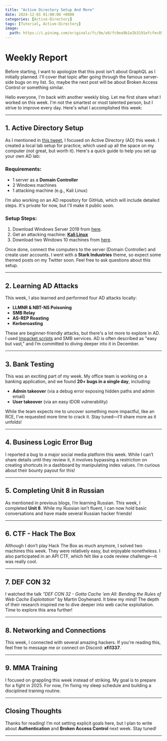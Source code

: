 ```yaml
---
title: "Active Directory Setup And More"
date: 2024-12-01 01:00:00 +0800
categories: [Active-Directory]
tags: [Tutorial, Active-Directory]
image:
  path: https://i.pinimg.com/originals/fc/9e/a9/fc9ea9b1e2b3191efcfec856e4073fb2.gif
---
```


# Weekly Report

Before starting, I want to apologize that this post isn't about GraphQL as I initially planned. I'll cover that topic after going through the famous server-side bugs on my list. So, maybe the next post will be about Broken Access Control or something similar.

Hello everyone, I'm back with another weekly blog. Let me first share what I worked on this week. I'm not the smartest or most talented person, but I strive to improve every day. Here's what I accomplished this week:

---

## 1. Active Directory Setup

As I mentioned in [this tweet](https://x.com/Freyxfi/status/1862834655256256617), I focused on Active Directory (AD) this week. I created a local lab setup for practice, which used up all the space on my computer (not great, but worth it). Here's a quick guide to help you set up your own AD lab:

### Requirements:
- 1 server as a **Domain Controller**  
- 2 Windows machines  
- 1 attacking machine (e.g., Kali Linux)  

I’m also working on an AD repository for GitHub, which will include detailed steps. It's private for now, but I'll make it public soon.

### Setup Steps:
1. Download Windows Server 2019 from [here](https://www.microsoft.com/en-in/evalcenter/download-windows-server-2019).
2. Get an attacking machine: **[Kali Linux](https://www.kali.org/downloads/)**
3. Download two Windows 10 machines from [here](https://www.microsoft.com/en-in/evalcenter/download-windows-10-enterprise).

Once done, connect the computers to the server (Domain Controller) and create user accounts. I went with a **Stark Industries** theme, so expect some themed posts on my Twitter soon. Feel free to ask questions about this setup.

---

## 2. Learning AD Attacks

This week, I also learned and performed four AD attacks locally:
- **LLMNR & NBT-NS Poisoning**
- **SMB Relay**
- **AS-REP Roasting**
- **Kerberoasting**

These are beginner-friendly attacks, but there's a lot more to explore in AD. I used [Impacket scripts](https://github.com/fortra/impacket) and SMB services. AD is often described as "easy but vast," and I’m committed to diving deeper into it in December.

---

## 3. Bank Testing

This was an exciting part of my week. My office team is working on a banking application, and we found **20+ bugs in a single day**, including:
- **Admin takeover** (via a debug error exposing hidden paths and admin email)
- **User takeover** (via an easy IDOR vulnerability)

While the team expects me to uncover something more impactful, like an RCE, I’ve requested more time to crack it. Stay tuned—I’ll share more as it unfolds!

---

## 4. Business Logic Error Bug

I reported a bug to a major social media platform this week. While I can’t share details until they review it, it involves bypassing a restriction on creating shortcuts in a dashboard by manipulating index values. I’m curious about their bounty payout for this!

---

## 5. Completing Unit 8 in Russian

As mentioned in previous blogs, I’m learning Russian. This week, I completed **Unit 8**. While my Russian isn’t fluent, I can now hold basic conversations and have made several Russian hacker friends!

---

## 6. CTF - Hack The Box

Although I don’t play Hack The Box as much anymore, I solved two machines this week. They were relatively easy, but enjoyable nonetheless. I also participated in an API CTF, which felt like a code review challenge—it was really cool.

---

## 7. DEF CON 32

I watched the talk *“DEF CON 32 - Gotta Cache ‘em All: Bending the Rules of Web Cache Exploitation”* by Martin Doyhenard. It blew my mind! The depth of their research inspired me to dive deeper into web cache exploitation. Time to explore this area further!

---

## 8. Networking and Connections

This week, I connected with several amazing hackers. If you're reading this, feel free to message me or connect on Discord: **xfi1337**.

---

## 9. MMA Training

I focused on grappling this week instead of striking. My goal is to prepare for a fight in 2025. For now, I’m fixing my sleep schedule and building a disciplined training routine.

---

## Closing Thoughts

Thanks for reading! I’m not setting explicit goals here, but I plan to write about **Authentication** and **Broken Access Control** next week. Stay tuned!

---
